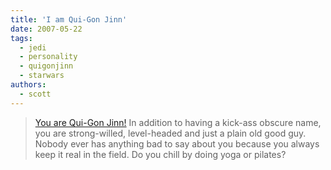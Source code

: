 ```yaml
---
title: 'I am Qui-Gon Jinn'
date: 2007-05-22
tags:
  - jedi
  - personality
  - quigonjinn
  - starwars
authors:
  - scott
---
```


> [You are Qui-Gon Jinn!](http://www.liquidgeneration.com/Media/Games/The_Ultimate_Star_Wars_Personality_Test/) In addition to having a kick-ass obscure name, you are strong-willed, level-headed and just a plain old good guy. Nobody ever has anything bad to say about you because you always keep it real in the field. Do you chill by doing yoga or pilates?
